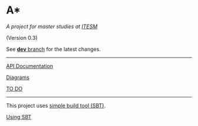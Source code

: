 A* 
==
_A project for master studies at [ITESM](http://www.itesm.mx/wps/wcm/connect/ITESM/Tecnologico+de+Monterrey/English)_

(Version 0.3)

See [**dev** branch](https://github.com/fehu/int-sis--AStar/tree/dev) for the latest changes.

---


[API Documentation](http://fehu.github.io/int-sis--AStar/api/0.3/index.html#package)

[Diagrams](Diagrams.md)

[TO DO](todo.md)

---

This project uses [simple build tool (SBT)](http://www.scala-sbt.org/). 

[Using SBT](http://www.scala-sbt.org/0.13/tutorial/)
